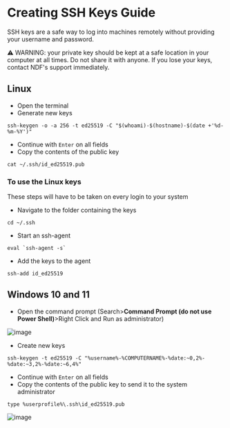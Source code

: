 # Creating SSH Keys Guide

SSH keys are a safe way to log into machines remotely without providing your username and password.

⚠️ WARNING: your private key should be kept at a safe location in your computer at all times. Do not share it with anyone. If you lose your keys, contact NDF's support immediately.

## Linux

- Open the terminal
- Generate new keys
```
ssh-keygen -o -a 256 -t ed25519 -C "$(whoami)-$(hostname)-$(date +'%d-%m-%Y')"
```
- Continue with `Enter` on all fields
- Copy the contents of the public key
```
cat ~/.ssh/id_ed25519.pub
```

### To use the Linux keys

These steps will have to be taken on every login to your system

- Navigate to the folder containing the keys
```
cd ~/.ssh
```
- Start an ssh-agent
```
eval `ssh-agent -s`
```
- Add the keys to the agent
```
ssh-add id_ed25519
```
## Windows 10 and 11

- Open the command prompt (Search>**Command Prompt (do not use Power Shell)**>Right Click and Run as administrator)

![image](https://github.com/NDF-Poli-USP/it-public/assets/158466624/a585d9b0-1b92-4db7-b6ff-c0a4cf76628f)

- Create new keys

```
ssh-keygen -t ed25519 -C "%username%-%COMPUTERNAME%-%date:~0,2%-%date:~3,2%-%date:~6,4%"
```

- Continue with `Enter` on all fields
- Copy the contents of the public key to send it to the system administrator
```
type %userprofile%\.ssh\id_ed25519.pub
```

![image](https://github.com/NDF-Poli-USP/it-public/assets/158466624/c9b0dbff-11b4-488d-8456-5bd0356398fb)

